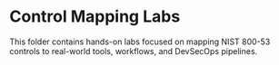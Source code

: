 # Control Mapping Labs

This folder contains hands-on labs focused on mapping NIST 800-53 controls to real-world tools, workflows, and DevSecOps pipelines.
